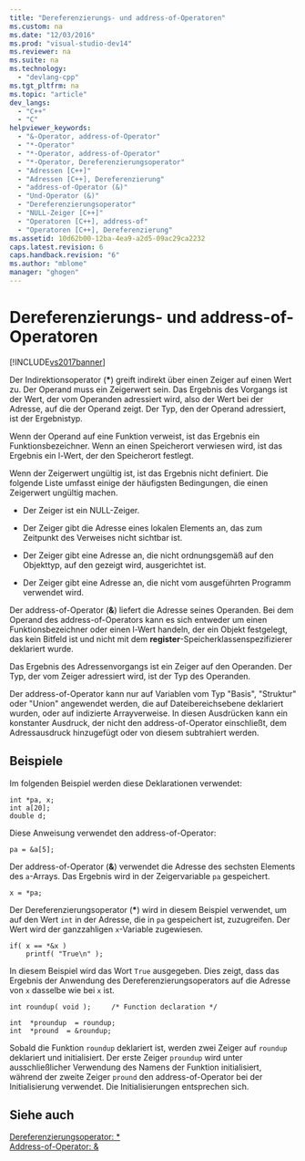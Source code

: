 ```yaml
---
title: "Dereferenzierungs- und address-of-Operatoren"
ms.custom: na
ms.date: "12/03/2016"
ms.prod: "visual-studio-dev14"
ms.reviewer: na
ms.suite: na
ms.technology: 
  - "devlang-cpp"
ms.tgt_pltfrm: na
ms.topic: "article"
dev_langs: 
  - "C++"
  - "C"
helpviewer_keywords: 
  - "&-Operator, address-of-Operator"
  - "*-Operator"
  - "*-Operator, address-of-Operator"
  - "*-Operator, Dereferenzierungsoperator"
  - "Adressen [C++]"
  - "Adressen [C++], Dereferenzierung"
  - "address-of-Operator (&)"
  - "Und-Operator (&)"
  - "Dereferenzierungsoperator"
  - "NULL-Zeiger [C++]"
  - "Operatoren [C++], address-of"
  - "Operatoren [C++], Dereferenzierung"
ms.assetid: 10d62b00-12ba-4ea9-a2d5-09ac29ca2232
caps.latest.revision: 6
caps.handback.revision: "6"
ms.author: "mblome"
manager: "ghogen"
---
```

# Dereferenzierungs- und address-of-Operatoren
[!INCLUDE[vs2017banner](../assembler/inline/includes/vs2017banner.md)]

Der Indirektionsoperator \(**\***\) greift indirekt über einen Zeiger auf einen Wert zu.  Der Operand muss ein Zeigerwert sein.  Das Ergebnis des Vorgangs ist der Wert, der vom Operanden adressiert wird, also der Wert bei der Adresse, auf die der Operand zeigt.  Der Typ, den der Operand adressiert, ist der Ergebnistyp.  
  
 Wenn der Operand auf eine Funktion verweist, ist das Ergebnis ein Funktionsbezeichner.  Wenn an einen Speicherort verwiesen wird, ist das Ergebnis ein l\-Wert, der den Speicherort festlegt.  
  
 Wenn der Zeigerwert ungültig ist, ist das Ergebnis nicht definiert.  Die folgende Liste umfasst einige der häufigsten Bedingungen, die einen Zeigerwert ungültig machen.  
  
-   Der Zeiger ist ein NULL\-Zeiger.  
  
-   Der Zeiger gibt die Adresse eines lokalen Elements an, das zum Zeitpunkt des Verweises nicht sichtbar ist.  
  
-   Der Zeiger gibt eine Adresse an, die nicht ordnungsgemäß auf den Objekttyp, auf den gezeigt wird, ausgerichtet ist.  
  
-   Der Zeiger gibt eine Adresse an, die nicht vom ausgeführten Programm verwendet wird.  
  
 Der address\-of\-Operator \(**&**\) liefert die Adresse seines Operanden.  Bei dem Operand des address\-of\-Operators kann es sich entweder um einen Funktionsbezeichner oder einen l\-Wert handeln, der ein Objekt festgelegt, das kein Bitfeld ist und nicht mit dem **register**\-Speicherklassenspezifizierer deklariert wurde.  
  
 Das Ergebnis des Adressenvorgangs ist ein Zeiger auf den Operanden.  Der Typ, der vom Zeiger adressiert wird, ist der Typ des Operanden.  
  
 Der address\-of\-Operator kann nur auf Variablen vom Typ "Basis", "Struktur" oder "Union" angewendet werden, die auf Dateibereichsebene deklariert wurden, oder auf indizierte Arrayverweise.  In diesen Ausdrücken kann ein konstanter Ausdruck, der nicht den address\-of\-Operator einschließt, dem Adressausdruck hinzugefügt oder von diesem subtrahiert werden.  
  
## Beispiele  
 Im folgenden Beispiel werden diese Deklarationen verwendet:  
  
```  
int *pa, x;  
int a[20];  
double d;  
```  
  
 Diese Anweisung verwendet den address\-of\-Operator:  
  
```  
pa = &a[5];  
```  
  
 Der address\-of\-Operator \(**&**\) verwendet die Adresse des sechsten Elements des `a`\-Arrays.  Das Ergebnis wird in der Zeigervariable `pa` gespeichert.  
  
```  
x = *pa;  
```  
  
 Der Dereferenzierungsoperator \(**\***\) wird in diesem Beispiel verwendet, um auf den Wert `int` in der Adresse, die in `pa` gespeichert ist, zuzugreifen.  Der Wert wird der ganzzahligen `x`\-Variable zugewiesen.  
  
```  
if( x == *&x )  
    printf( "True\n" );  
```  
  
 In diesem Beispiel wird das Wort `True` ausgegeben. Dies zeigt, dass das Ergebnis der Anwendung des Dereferenzierungsoperators auf die Adresse von `x` dasselbe wie bei `x` ist.  
  
```  
int roundup( void );     /* Function declaration */  
  
int  *proundup  = roundup;  
int  *pround  = &roundup;  
```  
  
 Sobald die Funktion `roundup` deklariert ist, werden zwei Zeiger auf `roundup` deklariert und initialisiert.  Der erste Zeiger `proundup` wird unter ausschließlicher Verwendung des Namens der Funktion initialisiert, während der zweite Zeiger `pround` den address\-of\-Operator bei der Initialisierung verwendet.  Die Initialisierungen entsprechen sich.  
  
## Siehe auch  
 [Dereferenzierungsoperator: \*](../cpp/indirection-operator-star.md)   
 [Address\-of\-Operator: &](../cpp/address-of-operator-amp.md)